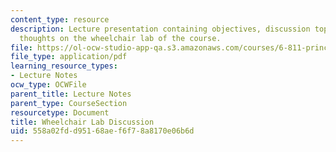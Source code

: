 ```yaml
---
content_type: resource
description: Lecture presentation containing objectives, discussion topics, and final
  thoughts on the wheelchair lab of the course.
file: https://ol-ocw-studio-app-qa.s3.amazonaws.com/courses/6-811-principles-and-practice-of-assistive-technology-fall-2014/558a02fdd95168aef6f78a8170e06b6d_MIT6_811F14_Wheelchair.pdf
file_type: application/pdf
learning_resource_types:
- Lecture Notes
ocw_type: OCWFile
parent_title: Lecture Notes
parent_type: CourseSection
resourcetype: Document
title: Wheelchair Lab Discussion
uid: 558a02fd-d951-68ae-f6f7-8a8170e06b6d
---
```

